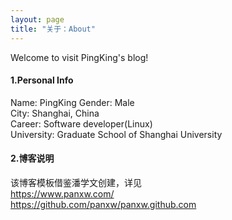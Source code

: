 ```yaml
---
layout: page
title: "关于：About"
---
```

Welcome to visit PingKing's blog!

#### 1.Personal Info
Name: PingKing 
Gender: Male  
City: Shanghai, China  
Career: Software developer(Linux)  
University: Graduate School of Shanghai University
#### 2.博客说明
该博客模板借鉴潘学文创建，详见   
https://www.panxw.com/  
https://github.com/panxw/panxw.github.com  
